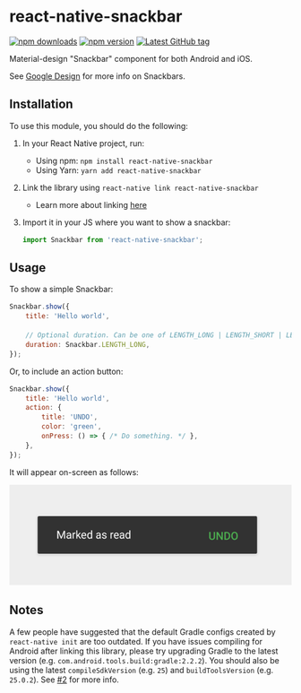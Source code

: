 # react-native-snackbar

[![npm downloads](https://img.shields.io/npm/dm/react-native-snackbar.svg)](https://www.npmjs.com/package/react-native-snackbar)
[![npm version](https://img.shields.io/npm/v/react-native-snackbar.svg)](https://www.npmjs.com/package/react-native-snackbar)
[![Latest GitHub tag](https://img.shields.io/github/tag/cooperka/react-native-snackbar.svg)](https://github.com/cooperka/react-native-snackbar)

Material-design "Snackbar" component for both Android and iOS.

See [Google Design](https://material.google.com/components/snackbars-toasts.html) for more info on Snackbars.

## Installation

To use this module, you should do the following:

1. In your React Native project, run:
    - Using npm: `npm install react-native-snackbar`
    - Using Yarn: `yarn add react-native-snackbar`

2. Link the library using `react-native link react-native-snackbar`
    - Learn more about linking [here](https://facebook.github.io/react-native/docs/linking-libraries-ios.html)

3. Import it in your JS where you want to show a snackbar:

    ```js
    import Snackbar from 'react-native-snackbar';
    ```

## Usage

To show a simple Snackbar:

```js
Snackbar.show({
    title: 'Hello world',

    // Optional duration. Can be one of LENGTH_LONG | LENGTH_SHORT | LENGTH_INDEFINITE.
    duration: Snackbar.LENGTH_LONG,
});
```

Or, to include an action button:

```js
Snackbar.show({
    title: 'Hello world',
    action: {
        title: 'UNDO',
        color: 'green',
        onPress: () => { /* Do something. */ },
    },
});
```

It will appear on-screen as follows:

![Snackbar screenshot](example/screenshots/snackbar.png)

## Notes

A few people have suggested that the default Gradle configs created by `react-native init` are too outdated.
If you have issues compiling for Android after linking this library,
please try upgrading Gradle to the latest version (e.g. `com.android.tools.build:gradle:2.2.2`).
You should also be using the latest `compileSdkVersion` (e.g. `25`) and `buildToolsVersion` (e.g. `25.0.2`).
See [#2](https://github.com/cooperka/react-native-snackbar/issues/2) for more info.
